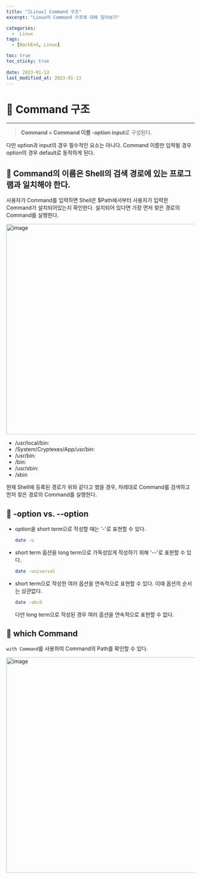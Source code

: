 ```yaml
---
title: "[Linux] Command 구조"
excerpt: "Linux의 Command 구조에 대해 알아보기"

categories:
  -  Linux
tags:
  - [BackEnd, Linux]

toc: true
toc_sticky: true
 
date: 2023-01-13
last_modified_at: 2023-01-13
---
```


# 🚀 Command 구조
---
> **Command = Command 이름 -option input**로 구성된다.

다만 option과 input의 경우 필수적인 요소는 아니다. Command 이름만 입력될 경우 option의 경우 default로 동작하게 된다.

## 📝 Command의 이름은 Shell의 검색 경로에 있는 프로그램과 일치해야 한다.
사용자가 Command를 입력하면 Shell은 $Path에서부터 사용자가 입력한 Command가 설치되어있는지 확인한다.
설치되어 있다면 가장 먼저 찾은 경로의 Command를 실행한다.

<img width="563" alt="image" src="https://user-images.githubusercontent.com/85219306/212305636-8f3432e0-8a7f-4f6a-a36f-f22e1f2dd830.png">

- /usr/local/bin:
- /System/Cryptexes/App/usr/bin:
- /usr/bin:
- /bin:
- /usr/sbin:
- /sbin

현재 Shell에 등록된 경로가 위와 같다고 했을 경우, 차례대로 Command를 검색하고 먼저 찾은 경로의 Command를 실행한다.

## 📝 -option vs. --option
- option을 short term으로 작성할 때는 '-'로 표현할 수 있다.
  ```bash
  date -u
  ```

- short term 옵션을 long term으로 가독성있게 작성하기 위해 '--'로 표현할 수 있다.
  ```bash
  date -universal
  ```

- short term으로 작성한 여러 옵션을 연속적으로 표현할 수 있다. 이때 옵션의 순서는 상관없다.
  ```bash
  date -abcd
  ```
  다만 long term으로 작성된 경우 여러 옵션을 연속적으로 표현할 수 없다. 

## 📝 which Command
`with Command`를 사용하여 Command의 Path를 확인할 수 있다.

<img width="576" alt="image" src="https://user-images.githubusercontent.com/85219306/212308371-1696a395-2a32-4662-81b3-1db528699b20.png">